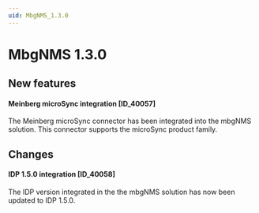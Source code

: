 ```yaml
---
uid: MbgNMS_1.3.0
---
```


# MbgNMS 1.3.0

## New features

#### Meinberg microSync integration [ID_40057]

The Meinberg microSync connector has been integrated into the mbgNMS solution. This connector supports the microSync product family.

## Changes

#### IDP 1.5.0 integration [ID_40058]

The IDP version integrated in the the mbgNMS solution has now been updated to IDP 1.5.0.
